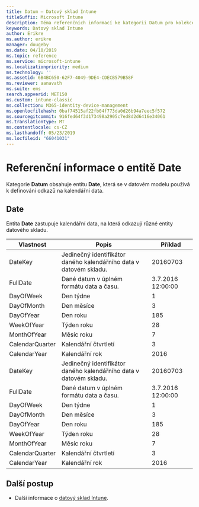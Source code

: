 ```yaml
---
title: Datum – Datový sklad Intune
titleSuffix: Microsoft Intune
description: Téma referenčních informací ke kategorii Datum pro kolekce entit v rozhraní API datového skladu Intune
keywords: Datový sklad Intune
author: Erikre
ms.author: erikre
manager: dougeby
ms.date: 04/10/2019
ms.topic: reference
ms.service: microsoft-intune
ms.localizationpriority: medium
ms.technology: ''
ms.assetid: 6B4BC650-62F7-4049-9DE4-CDECB579B58F
ms.reviewer: aanavath
ms.suite: ems
search.appverid: MET150
ms.custom: intune-classic
ms.collection: M365-identity-device-management
ms.openlocfilehash: 0baf74515af22fb04f773da0d26b94a7eec5f572
ms.sourcegitcommit: 916fed64f3d173498a2905c7ed8d2d6416e34061
ms.translationtype: MT
ms.contentlocale: cs-CZ
ms.lasthandoff: 05/23/2019
ms.locfileid: "66041031"
---
```

# <a name="reference-for-date-entity"></a>Referenční informace o entitě Date

Kategorie **Datum** obsahuje entitu **Date**, která se v datovém modelu používá k definování odkazů na kalendářní data.

## <a name="date"></a>Date

Entita **Date** zastupuje kalendářní data, na která odkazují různé entity datového skladu.


|    Vlastnost     |                      Popis                       |       Příklad        |
|-----------------|--------------------------------------------------------|----------------------|
|     DateKey     | Jedinečný identifikátor daného kalendářního data v datovém skladu. |       20160703       |
|    FullDate     |    Dané datum v úplném formátu data a času.     | 3.7.2016 12:00:00 |
|    DayOfWeek    |                      Den týdne                       |          1           |
|   DayOfMonth    |                      Den měsíce                      |          3           |
|    DayOfYear    |                      Den roku                       |         185          |
|   WeekOfYear    |                      Týden roku                      |          28          |
|   MonthOfYear   |                   Měsíc roku                    |          7           |
| CalendarQuarter |                    Kalendářní čtvrtletí                    |          3           |
|  CalendarYear   |                     Kalendářní rok                      |         2016         |
|     DateKey     | Jedinečný identifikátor daného kalendářního data v datovém skladu. |       20160703       |
|    FullDate     |    Dané datum v úplném formátu data a času.     | 3.7.2016 12:00:00 |
|    DayOfWeek    |                      Den týdne                       |          1           |
|   DayOfMonth    |                      Den měsíce                      |          3           |
|    DayOfYear    |                      Den roku                       |         185          |
|   WeekOfYear    |                      Týden roku                      |          28          |
|   MonthOfYear   |                   Měsíc roku                    |          7           |
| CalendarQuarter |                    Kalendářní čtvrtletí                    |          3           |
|  CalendarYear   |                     Kalendářní rok                      |         2016         |

## <a name="next-steps"></a>Další postup

- Další informace o [datový sklad Intune](reports-nav-create-intune-reports.md).
